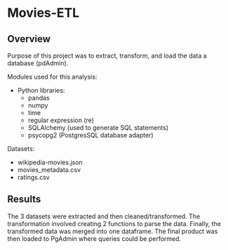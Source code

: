 # **Movies-ETL**

## **Overview**
Purpose of this project was to extract, transform, and load the data a database (pdAdmin). 

Modules used for this analysis: 
- Python libraries: 
    -   pandas
    -   numpy
    -   time
    -   regular expression (re)
    -   SQLAlchemy (used to generate SQL statements)
    -   psycopg2 (PostgresSQL database adapter)

Datasets: 
- wikipedia-movies.json
- movies_metadata.csv
- ratings.csv

## **Results**

The 3 datasets were extracted and then cleaned/transformed. The transformation involved creating 2 functions to parse the data. Finally, the transformed data was merged into one dataframe. The final product was then loaded to PgAdmin where queries could be performed. 
